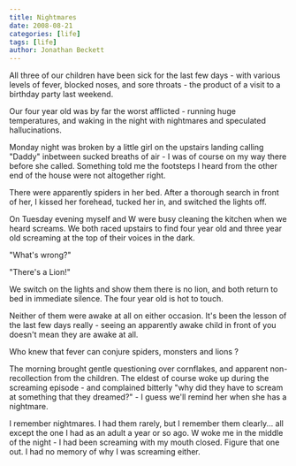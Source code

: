 ```yaml
---
title: Nightmares
date: 2008-08-21
categories: [life]
tags: [life]
author: Jonathan Beckett
---
```


All three of our children have been sick for the last few days - with various levels of fever, blocked noses, and sore throats - the product of a visit to a birthday party last weekend.

Our four year old was by far the worst afflicted - running huge temperatures, and waking in the night with nightmares and speculated hallucinations.

Monday night was broken by a little girl on the upstairs landing calling "Daddy" inbetween sucked breaths of air - I was of course on my way there before she called. Something told me the footsteps I heard from the other end of the house were not altogether right.

There were apparently spiders in her bed. After a thorough search in front of her, I kissed her forehead, tucked her in, and switched the lights off.

On Tuesday evening myself and W were busy cleaning the kitchen when we heard screams. We both raced upstairs to find four year old and three year old screaming at the top of their voices in the dark.

"What's wrong?"

"There's a Lion!"

We switch on the lights and show them there is no lion, and both return to bed in immediate silence. The four year old is hot to touch.

Neither of them were awake at all on either occasion. It's been the lesson of the last few days really - seeing an apparently awake child in front of you doesn't mean they are awake at all.

Who knew that fever can conjure spiders, monsters and lions ?

The morning brought gentle questioning over cornflakes, and apparent non-recollection from the children. The eldest of course woke up during the screaming episode - and complained bitterly "why did they have to scream at something that they dreamed?" - I guess we'll remind her when she has a nightmare.

I remember nightmares. I had them rarely, but I remember them clearly... all except the one I had as an adult a year or so ago. W woke me in the middle of the night - I had been screaming with my mouth closed. Figure that one out. I had no memory of why I was screaming either.